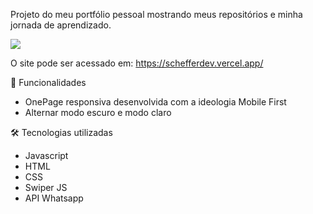 Projeto do meu portfólio pessoal mostrando meus repositórios e minha jornada de aprendizado.

<a href="https://schefferdev.vercel.app/" target="_blank">
  <img src="https://user-images.githubusercontent.com/103120313/181872470-91c742cc-8b34-48e2-a671-49250b7ce11e.png"></img>
</a>

O site pode ser acessado em: https://schefferdev.vercel.app/

📲 Funcionalidades
<ul>
  <li>OnePage responsiva desenvolvida com a ideologia Mobile First</li>
  <li>Alternar modo escuro e modo claro</li>
</ul>



🛠 Tecnologias utilizadas
<ul>
  <li>Javascript</li>
  <li>HTML</li>
  <li>CSS</li>
  <li>Swiper JS</li>
  <li>API Whatsapp</li>
</ul>





